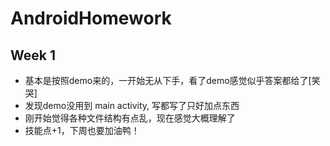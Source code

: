 # AndroidHomework
## Week 1
- 基本是按照demo来的，一开始无从下手，看了demo感觉似乎答案都给了[笑哭]
- 发现demo没用到 main activity, 写都写了只好加点东西
- 刚开始觉得各种文件结构有点乱，现在感觉大概理解了
- 技能点+1，下周也要加油鸭！
